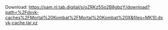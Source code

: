 Download: https://sam.nl.tab.digital/s/oZRKz5So2B8gbzY/download?path=%2Fdxvk-caches%2FMortal%20Kombat%2FMortal%20Kombat%20X&files=MK10.dxvk-cache.tar.xz
